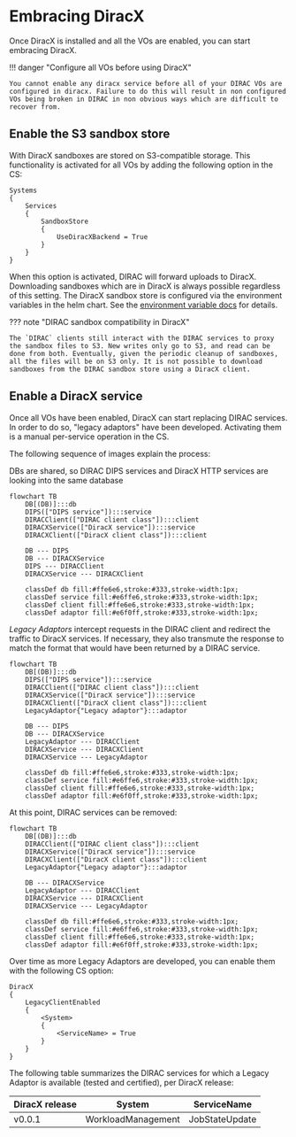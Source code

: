 # Embracing DiracX

Once DiracX is installed and all the VOs are enabled, you can start embracing DiracX.

!!! danger "Configure all VOs before using DiracX"

    You cannot enable any diracx service before all of your DIRAC VOs are configured in diracx. Failure to do this will result in non configured VOs being broken in DIRAC in non obvious ways which are difficult to recover from.

## Enable the S3 sandbox store

With DiracX sandboxes are stored on S3-compatible storage.
This functionality is activated for all VOs by adding the following option in the CS:

```
Systems
{
    Services
    {
        SandboxStore
        {
            UseDiracXBackend = True
        }
    }
}
```

When this option is activated, DIRAC will forward uploads to DiracX.
Downloading sandboxes which are in DiracX is always possible regardless of this setting.
The DiracX sandbox store is configured via the environment variables in the helm chart. See the [environment variable docs](../../reference/env_variables.md) for details.

??? note "DIRAC sandbox compatibility in DiracX"

    The `DIRAC` clients still interact with the DIRAC services to proxy the sandbox files to S3. New writes only go to S3, and read can be done from both. Eventually, given the periodic cleanup of sandboxes, all the files will be on S3 only. It is not possible to download sandboxes from the DIRAC sandbox store using a DiracX client.

## Enable a DiracX service

Once all VOs have been enabled, DiracX can start replacing DIRAC services. In order to do so, "legacy adaptors" have been developed. Activating them is a manual per-service operation in the CS.

The following sequence of images explain the process:

DBs are shared, so DIRAC DIPS services and DiracX HTTP services are looking into the same database

```mermaid
flowchart TB
    DB[(DB)]:::db
    DIPS(["DIPS service"]):::service
    DIRACClient(["DIRAC client class"]):::client
    DIRACXService(["DiracX service"]):::service
    DIRACXClient(["DiracX client class"]):::client

    DB --- DIPS
    DB --- DIRACXService
    DIPS --- DIRACClient
    DIRACXService --- DIRACXClient

    classDef db fill:#ffe6e6,stroke:#333,stroke-width:1px;
    classDef service fill:#e6ffe6,stroke:#333,stroke-width:1px;
    classDef client fill:#ffe6e6,stroke:#333,stroke-width:1px;
    classDef adaptor fill:#e6f0ff,stroke:#333,stroke-width:1px;

```

*Legacy Adaptors* intercept requests in the DIRAC client and redirect the traffic to DiracX services. If necessary, they also transmute the response to match the format that would have been returned by a DIRAC service.

```mermaid
flowchart TB
    DB[(DB)]:::db
    DIPS(["DIPS service"]):::service
    DIRACClient(["DIRAC client class"]):::client
    DIRACXService(["DiracX service"]):::service
    DIRACXClient(["DiracX client class"]):::client
    LegacyAdaptor{"Legacy adaptor"}:::adaptor

    DB --- DIPS
    DB --- DIRACXService
    LegacyAdaptor --- DIRACClient
    DIRACXService --- DIRACXClient
    DIRACXService --- LegacyAdaptor

    classDef db fill:#ffe6e6,stroke:#333,stroke-width:1px;
    classDef service fill:#e6ffe6,stroke:#333,stroke-width:1px;
    classDef client fill:#ffe6e6,stroke:#333,stroke-width:1px;
    classDef adaptor fill:#e6f0ff,stroke:#333,stroke-width:1px;

```

At this point, DIRAC services can be removed:

```mermaid
flowchart TB
    DB[(DB)]:::db
    DIRACClient(["DIRAC client class"]):::client
    DIRACXService(["DiracX service"]):::service
    DIRACXClient(["DiracX client class"]):::client
    LegacyAdaptor{"Legacy adaptor"}:::adaptor

    DB --- DIRACXService
    LegacyAdaptor --- DIRACClient
    DIRACXService --- DIRACXClient
    DIRACXService --- LegacyAdaptor

    classDef db fill:#ffe6e6,stroke:#333,stroke-width:1px;
    classDef service fill:#e6ffe6,stroke:#333,stroke-width:1px;
    classDef client fill:#ffe6e6,stroke:#333,stroke-width:1px;
    classDef adaptor fill:#e6f0ff,stroke:#333,stroke-width:1px;

```

Over time as more Legacy Adaptors are developed, you can enable them with the following CS option:

```
DiracX
{
    LegacyClientEnabled
    {
        <System>
        {
            <ServiceName> = True
        }
    }
}
```

The following table summarizes the DIRAC services for which a Legacy Adaptor is available (tested and certified), per DiracX release:

| DiracX release | System             | ServiceName    |
| -------------- | ------------------ | -------------- |
| v0.0.1         | WorkloadManagement | JobStateUpdate |
